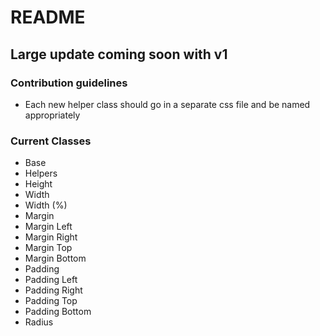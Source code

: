 # README #

## Large update coming soon with v1 ##

### Contribution guidelines ###

* Each new helper class should go in a separate css file and be named appropriately

### Current Classes ###

* Base
* Helpers
* Height
* Width
* Width (%)
* Margin
* Margin Left
* Margin Right
* Margin Top
* Margin Bottom
* Padding
* Padding Left
* Padding Right
* Padding Top
* Padding Bottom
* Radius
